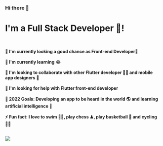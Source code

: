### Hi there 👋


<h1> I'm a Full Stack Developer 🚀!</h1> <br/>

<b> 🔭 I'm currently looking a good chance as Front-end Developer🌱 </b><br/><br/>
<b>🌱 I'm currently learning</b> 😂<br/><br/>
<b>👯 I'm looking to collaborate with other Flutter developer 👩‍💻 and mobile app designers </b>🎨<br/><br/>
<b>🤔 I'm looking for help with Flutter front-end developer</b><br/><br/>
<b>🥅 2022 Goals: Developing an app to be heard in the world 🌎 and learning artificial intelligence </b>🤖<br/><br/>
<b>⚡ Fun fact: I love to swim 🏊‍♀️, play chess ♟, play basketball 🏀 and cycling </b>🚴‍♀️<br/><br/>



<img src="https://res.cloudinary.com/practicaldev/image/fetch/s--E4gnEuy_--/c_limit%2Cf_auto%2Cfl_progressive%2Cq_66%2Cw_880/https://dev-to-uploads.s3.amazonaws.com/uploads/articles/233m04x0r0lv60payria.gif">
